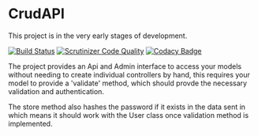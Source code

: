# CrudAPI #
This project is in the very early stages of development.

[![Build Status](https://travis-ci.org/taskforcedev/crud-api.svg?branch=master)](https://travis-ci.org/taskforcedev/crud-api) [![Scrutinizer Code Quality](https://scrutinizer-ci.com/g/taskforcedev/crud-api/badges/quality-score.png?b=master)](https://scrutinizer-ci.com/g/taskforcedev/crud-api/?branch=master) [![Codacy Badge](https://www.codacy.com/project/badge/aff7a9540c4b4f03977393a05d23a25d)](https://www.codacy.com/public/taskforce2eu/crud-api)

The project provides an Api and Admin interface to access your models without needing to create individual controllers by hand, this requires your model to provide a 'validate' method, which should provde the necessary validation and authentication.

The store method also hashes the password if it exists in the data sent in which means it should work with the User class once validation method is implemented.
